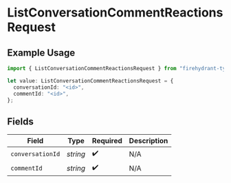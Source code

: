 # ListConversationCommentReactionsRequest

## Example Usage

```typescript
import { ListConversationCommentReactionsRequest } from "firehydrant-typescript-sdk/models/operations";

let value: ListConversationCommentReactionsRequest = {
  conversationId: "<id>",
  commentId: "<id>",
};
```

## Fields

| Field              | Type               | Required           | Description        |
| ------------------ | ------------------ | ------------------ | ------------------ |
| `conversationId`   | *string*           | :heavy_check_mark: | N/A                |
| `commentId`        | *string*           | :heavy_check_mark: | N/A                |